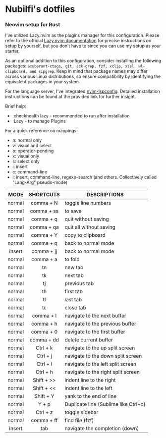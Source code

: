 # Nubilfi's dotfiles

### Neovim setup for Rust

I've utilized Lazy.nvim as the plugins manager for this configuration. Please refer to the official [Lazy.nvim documentation](https://github.com/folke/lazy.nvim) for precise instructions on setup by yourself, but you don't have to since you can use my setup as your starter. 

As an optional addition to this configuration, consider installing the following packages: `exuberant-ctags, git, ack-grep, fzf, xclip, xsel, wl-clipboard, and ripgrep`. Keep in mind that package names may differ across various Linux distributions, so ensure compatibility by identifying the equivalent packages in your system.

For the language server, I've integrated [nvim-lspconfig](https://github.com/neovim/nvim-lspconfig). Detailed installation instructions can be found at the provided link for further insight.

Brief help:

- :checkhealth lazy - recommended to run after installation
- :Lazy - to manage Plugins

For a quick reference on mappings:

- n: normal only
- v: visual and select
- o: operator-pending
- x: visual only
- s: select only
- i: insert
- c: command-line
- l: insert, command-line, regexp-search (and others. Collectively called "Lang-Arg" pseudo-mode)

|  MODE  | SHORTCUTS  | DESCRIPTIONS                         |
| :----: | :--------: | ------------------------------------ |
| normal | comma + N  | toggle line numbers                  |
| normal | comma + ss | to save                              |
| normal | comma + q  | quit without saving                  |
| normal | comma + qa | quit all without saving              |
| normal | comma + Y  | copy to clipboard                    |
| normal | comma + q  | back to normal mode                  |
| insert | comma + jj | back to normal mode                  |
| normal | comma + a  | to fold                              |
| normal |     tn     | new tab                              |
| normal |     tk     | next tab                             |
| normal |     tj     | previous tab                         |
| normal |     th     | first tab                            |
| normal |     tl     | last tab                             |
| normal |     tc     | close tab                            |
| normal | comma + l  | navigate to the next buffer          |
| normal | comma + h  | navigate to the previous buffer      |
| normal | comma + 0  | navigate to the first buffer         |
| normal | comma + dd | delete current buffer                |
| normal |  Ctrl + k  | navigate to the up split screen      |
| normal |  Ctrl + j  | navigate to the down split screen    |
| normal |  Ctrl + l  | navigate to the left split screen    |
| normal |  Ctrl + h  | navigate to the right split screen   |
| normal | Shift + >> | indent line to the right             |
| normal | Shift + << | indent line to the left              |
| normal | Shift + Y  | yank to the end of line              |
| normal |   Y + p    | Duplicate line (Sublime like Ctrl+d) |
| normal |  Ctrl + z  | toggle sidebar                       |
| normal | comma + ff | find file (fzf)                      |
| insert |    tab     | navigate the completion (down)       |
